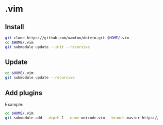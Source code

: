 # .vim

## Install

```sh
git clone https://github.com/xamfoo/dotvim.git $HOME/.vim
cd $HOME/.vim
git submodule update --init --recursive
```

## Update

```sh
cd $HOME/.vim
git submodule update --recursive
```

## Add plugins

Example:

```sh
cd $HOME/.vim
git submodule add --depth 1 --name unicode.vim --branch master https://github.com/chrisbra/unicode.vim.git ./pack/default/start/unicode.vim
```
